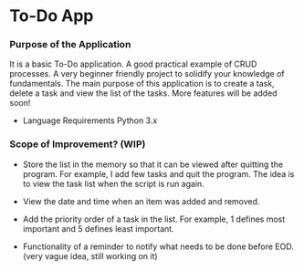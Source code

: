 # To-Do App
### Purpose of the Application

It is a basic To-Do application. A good practical example of CRUD processes. A very beginner friendly project to solidify your knowledge of fundamentals. The main purpose of this application is to create a task, delete a task and view the list of the tasks. More features will be added soon! 

* Language Requirements
Python 3.x

### Scope of Improvement? (WIP)

- Store the list in the memory so that it can be viewed after quitting the program.
For example, I add few tasks and quit the program. The idea is to view the task list when the script is run again. 

- View the date and time when an item was added and removed. 

- Add the priority order of a task in the list. For example, 1 defines most important and 5 defines least important. 

- Functionality of a reminder to notify what needs to be done before EOD. (very vague idea, still working on it)
 